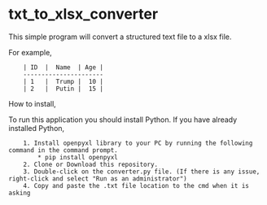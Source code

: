 # txt_to_xlsx_converter
This simple program will convert a structured text file to a xlsx file. 

For example,

        | ID  |  Name  | Age |
        ----------------------
        | 1   |  Trump |  10 |
        | 2   |  Putin |  15 |

How to install,

To run this application you should install Python.
If you have already installed Python,

        1. Install openpyxl library to your PC by running the following command in the command prompt.
            * pip install openpyxl
        2. Clone or Download this repository.
        3. Double-click on the converter.py file. (If there is any issue, right-click and select "Run as an administrator")
        4. Copy and paste the .txt file location to the cmd when it is asking
